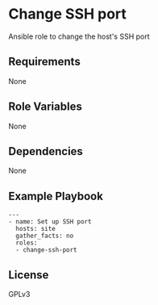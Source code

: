 Change SSH port
=========

Ansible role to change the host's SSH port

Requirements
------------

None

Role Variables
--------------

None

Dependencies
------------

None

Example Playbook
----------------

    ---
    - name: Set up SSH port
      hosts: site
      gather_facts: no
      roles:
      - change-ssh-port

License
-------

GPLv3

